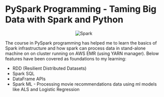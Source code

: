 # PySpark Programming - Taming Big Data with Spark and Python

<p align="center">
 <img src="./img/spark.png" title="Spark" alt = "Spark" />
</p>

The course in PySpark programming has helped me to learn the basics of Spark infrastructure and how spark can process data in stand-alone machine on on cluster running on AWS EMR (using YARN manager). Below features have been covered as foundations to my learning:

- RDD (Resilient Distributed Datasets)
- Spark SQL
- DataFrame APIs
- Spark ML - Processing movie recommendations data using ml models like ALS and Logistic Regression
